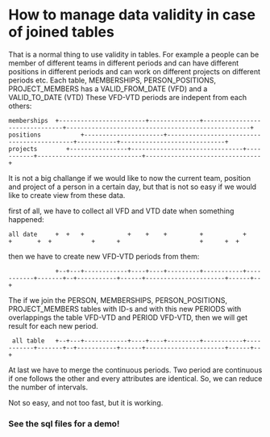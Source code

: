 # How to manage data validity in case of joined tables

That is a normal thing to use validity in tables. For example a people can be member of different teams in different periods and can have different positions in different periods and can work on different projects on different periods etc.
Each table, MEMBERSHIPS, PERSON_POSITIONS, PROJECT_MEMBERS has a VALID_FROM_DATE (VFD) and a VALID_TO_DATE (VTD)
These VFD-VTD periods are indepent from each others:

    memberships  +------------------------+--------------+-------------------------------+---------------------------------------------------+
    positions           +----------------------+--------------------------------------------+-----------+-----------------------------+
    projects        +----------------+-------------------------------+-----------+-----------------------------+--------------------------------+


It is not a big challange if we would like to now the current team, position and project of a person in a certain day, but that is not so easy if we would like to create view from these data.

first of all, we have to collect all VFD and VTD date when something happened:

    all date     +  +   +            +    +    +         +           +           +       +  +           +      +                      +      +  +

then we have to create new VFD-VTD periods from them:

                 +--+---+------------+----+----+---------+-----------+-----------+-------+--+-----------+------+----------------------+------+--+

The if we join the PERSON, MEMBERSHIPS, PERSON_POSITIONS, PROJECT_MEMBERS tables with ID-s and with this new PERIODS with overlappings the table VFD-VTD and PERIOD VFD-VTD, then we will get result for each new period.

     all table   +--+---+------------+----+----+---------+-----------+-----------+-------+--+-----------+------+----------------------+------+--+

At last we have to merge the continuous periods. Two period are continuous if one follows the other and every attributes are identical. So, we can reduce the number of intervals.

Not so easy, and not too fast, but it is working.

### See the sql files for a demo!

